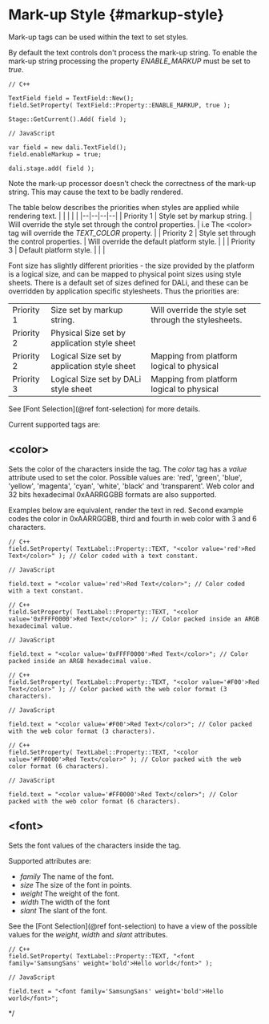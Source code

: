 <!--
/**-->

# Mark-up Style {#markup-style}

Mark-up tags can be used within the text to set styles.

By default the text controls don't process the mark-up string. To enable the mark-up string processing the property *ENABLE_MARKUP* must be set to *true*.

~~~{.cpp}
// C++

TextField field = TextField::New();
field.SetProperty( TextField::Property::ENABLE_MARKUP, true );

Stage::GetCurrent().Add( field );
~~~

~~~{.js}
// JavaScript

var field = new dali.TextField();
field.enableMarkup = true;

dali.stage.add( field );
~~~

Note the mark-up processor doesn't check the correctness of the mark-up string. This may
cause the text to be badly rendered.

The table below describes the priorities when styles are applied while rendering text.
|  |  |  |  |
|--|--|--|--|
| Priority 1 | Style set by markup string. | Will override the style set through the control properties. | i.e The \<color\> tag will override the *TEXT_COLOR* property. |
| Priority 2 | Style set through the control properties. | Will override the default platform style. |  |
| Priority 3 | Default platform style. |  |  |

Font size has slightly different priorities - the size provided by the platform is a logical
size, and can be mapped to physical point sizes using style sheets. There is a default set of
sizes defined for DALi, and these can be overridden by application specific stylesheets. Thus
the priorities are:

|  |  |  |
|--|--|--|
| Priority 1 | Size set by markup string. | Will override the style set through the stylesheets. |
| Priority 2 | Physical Size set by application style sheet | |
| Priority 2 | Logical Size set by application style sheet | Mapping from platform logical to physical |
| Priority 3 | Logical Size set by DALi style sheet | Mapping from platform logical to physical |

See [Font Selection](@ref font-selection) for more details.

Current supported tags are:

## \<color\>

Sets the color of the characters inside the tag. The *color* tag has a *value* attribute used to set the color. Possible values are: 'red', 'green', 'blue', 'yellow', 'magenta',
 'cyan', 'white', 'black' and 'transparent'. Web color and 32 bits hexadecimal 0xAARRGGBB formats are also supported.

Examples below are equivalent, render the text in red. Second example codes the color in 0xAARRGGBB, third and fourth in web color with 3 and 6 characters.

~~~{.cpp}
// C++
field.SetProperty( TextLabel::Property::TEXT, "<color value='red'>Red Text</color>" ); // Color coded with a text constant.
~~~

~~~{.js}
// JavaScript

field.text = "<color value='red'>Red Text</color>"; // Color coded with a text constant.
~~~

~~~{.cpp}
// C++
field.SetProperty( TextLabel::Property::TEXT, "<color value='0xFFFF0000'>Red Text</color>" ); // Color packed inside an ARGB hexadecimal value.
~~~

~~~{.js}
// JavaScript

field.text = "<color value='0xFFFF0000'>Red Text</color>"; // Color packed inside an ARGB hexadecimal value.
~~~

~~~{.cpp}
// C++
field.SetProperty( TextLabel::Property::TEXT, "<color value='#F00'>Red Text</color>" ); // Color packed with the web color format (3 characters).
~~~

~~~{.js}
// JavaScript

field.text = "<color value='#F00'>Red Text</color>"; // Color packed with the web color format (3 characters).
~~~

~~~{.cpp}
// C++
field.SetProperty( TextLabel::Property::TEXT, "<color value='#FF0000'>Red Text</color>" ); // Color packed with the web color format (6 characters).
~~~

~~~{.js}
// JavaScript

field.text = "<color value='#FF0000'>Red Text</color>"; // Color packed with the web color format (6 characters).
~~~

## \<font\>

Sets the font values of the characters inside the tag.

Supported attributes are:
- *family* The name of the font.
- *size* The size of the font in points.
- *weight* The weight of the font.
- *width* The width of the font
- *slant* The slant of the font.

See the [Font Selection](@ref font-selection) to have a view of the possible values for the *weight*, *width* and *slant* attributes.

~~~{.cpp}
// C++
field.SetProperty( TextLabel::Property::TEXT, "<font family='SamsungSans' weight='bold'>Hello world</font>" );
~~~

~~~{.js}
// JavaScript

field.text = "<font family='SamsungSans' weight='bold'>Hello world</font>";
~~~

*/
